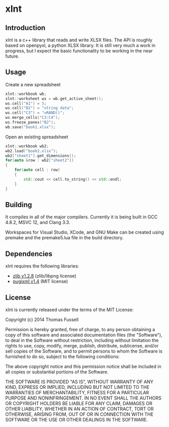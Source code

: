 xlnt
====

Introduction
----
xlnt is a c++ library that reads and write XLSX files. The API is roughly based on openpyxl, a python XLSX library. It is still very much a work in progress, but I expect the basic functionality to be working in the near future.

Usage
----
Create a new spreadsheet
```c++
xlnt::workbook wb;
xlnt::worksheet ws = wb.get_active_sheet();
ws.cell("A1") = 5;
ws.cell("B2") = "string data";
ws.cell("C3") = "=RAND()";
ws.merge_cells("C3:C4");
ws.freeze_panes("B2");
wb.save("book1.xlsx");
```

Open an existing spreadsheet
```c++
xlnt::workbook wb2;
wb2.load("book2.xlsx");
wb2["sheet1"].get_dimensions();
for(auto &row : wb2["sheet2"])
{
    for(auto cell : row)
    {
        std::cout << cell.to_string() << std::endl;
    }
}
```

Building
----
It compiles in all of the major compilers. Currently it is being built in GCC 4.8.2, MSVC 12, and Clang 3.3.

Workspaces for Visual Studio, XCode, and GNU Make can be created using premake and the premake5.lua file in the build directory.

Dependencies
----
xlnt requires the following libraries:
- [zlib v1.2.8](http://zlib.net/) (zlib/libpng license)
- [pugixml v1.4](http://pugixml.org/) (MIT license)

License
----
xlnt is currently released under the terms of the MIT License:

Copyright (c) 2014 Thomas Fussell

Permission is hereby granted, free of charge, to any person obtaining a copy
of this software and associated documentation files (the "Software"), to deal
in the Software without restriction, including without limitation the rights
to use, copy, modify, merge, publish, distribute, sublicense, and/or sell
copies of the Software, and to permit persons to whom the Software is
furnished to do so, subject to the following conditions:

The above copyright notice and this permission notice shall be included in
all copies or substantial portions of the Software.

THE SOFTWARE IS PROVIDED "AS IS", WITHOUT WARRANTY OF ANY KIND, EXPRESS OR
IMPLIED, INCLUDING BUT NOT LIMITED TO THE WARRANTIES OF MERCHANTABILITY,
FITNESS FOR A PARTICULAR PURPOSE AND NONINFRINGEMENT. IN NO EVENT SHALL THE
AUTHORS OR COPYRIGHT HOLDERS BE LIABLE FOR ANY CLAIM, DAMAGES OR OTHER
LIABILITY, WHETHER IN AN ACTION OF CONTRACT, TORT OR OTHERWISE, ARISING FROM,
OUT OF OR IN CONNECTION WITH THE SOFTWARE OR THE USE OR OTHER DEALINGS IN
THE SOFTWARE.
